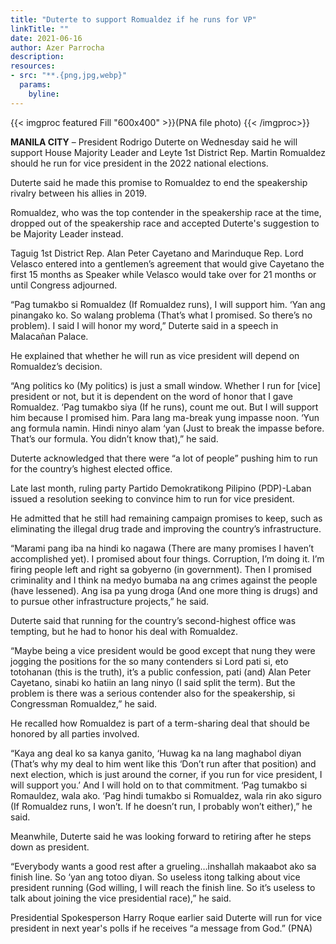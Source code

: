 ```yaml
---
title: "Duterte to support Romualdez if he runs for VP"
linkTitle: ""
date: 2021-06-16
author: Azer Parrocha
description:
resources:
- src: "**.{png,jpg,webp}"
  params:
    byline: 
---
```

{{< imgproc featured Fill "600x400" >}}(PNA file photo) {{< /imgproc>}}

**MANILA CITY** –  President Rodrigo Duterte on Wednesday said he will support House Majority Leader and Leyte 1st District Rep. Martin Romualdez should he run for vice president in the 2022 national elections.

Duterte said he made this promise to Romualdez to end the speakership rivalry between his allies in 2019.

Romualdez, who was the top contender in the speakership race at the time, dropped out of the speakership race and accepted Duterte's suggestion to be Majority Leader instead.

Taguig 1st District Rep. Alan Peter Cayetano and Marinduque Rep. Lord Velasco entered into a gentlemen’s agreement that would give Cayetano the first 15 months as Speaker while Velasco would take over for 21 months or until Congress adjourned.

“Pag tumakbo si Romualdez (If Romualdez runs), I will support him. ‘Yan ang pinangako ko. So walang problema (That’s what I promised. So there’s no problem). I said I will honor my word,” Duterte said in a speech in Malacañan Palace.

He explained that whether he will run as vice president will depend on Romualdez’s decision.

“Ang politics ko (My politics) is just a small window. Whether I run for [vice] president or not, but it is dependent on the word of honor that I gave Romualdez. ‘Pag tumakbo siya (If he runs), count me out. But I will support him because I promised him. Para lang ma-break yung impasse noon. ‘Yun ang formula namin. Hindi ninyo alam ‘yan (Just to break the impasse before. That’s our formula. You didn’t know that),” he said.

Duterte acknowledged that there were “a lot of people” pushing him to run for the country’s highest elected office.

Late last month, ruling party Partido Demokratikong Pilipino (PDP)-Laban issued a resolution seeking to convince him to run for vice president.

He admitted that he still had remaining campaign promises to keep, such as eliminating the illegal drug trade and improving the country’s infrastructure.

“Marami pang iba na hindi ko nagawa (There are many promises I haven’t accomplished yet). I promised about four things. Corruption, I’m doing it. I’m firing people left and right sa gobyerno (in government). Then I promised criminality and I think na medyo bumaba na ang crimes against the people (have lessened). Ang isa pa yung droga (And one more thing is drugs) and to pursue other infrastructure projects,” he said.

Duterte said that running for the country’s second-highest office was tempting, but he had to honor his deal with Romualdez.

“Maybe being a vice president would be good except that nung they were jogging the positions for the so many contenders si Lord pati si, eto totohanan (this is the truth), it’s a public confession, pati (and) Alan Peter Cayetano, sinabi ko hatiin an lang ninyo (I said split the term). But the problem is there was a serious contender also for the speakership, si Congressman Romualdez,” he said.

He recalled how Romualdez is part of a term-sharing deal that should be honored by all parties involved.

“Kaya ang deal ko sa kanya ganito, ‘Huwag ka na lang maghabol diyan (That’s why my deal to him went like this ‘Don’t run after that position) and next election, which is just around the corner, if you run for vice president, I will support you.’ And I will hold on to that commitment. ‘Pag tumakbo si Romauldez, wala ako. ‘Pag hindi tumakbo si Romualdez, wala rin ako siguro (If Romualdez runs, I won’t. If he doesn’t run, I probably won’t either),” he said.

Meanwhile, Duterte said he was looking forward to retiring after he steps down as president.

“Everybody wants a good rest after a grueling…inshallah makaabot ako sa finish line. So ‘yan ang totoo diyan. So useless itong talking about vice president running (God willing, I will reach the finish line. So it’s useless to talk about joining the vice presidential race),” he said.

Presidential Spokesperson Harry Roque earlier said Duterte will run for vice president in next year's polls if he receives “a message from God.” (PNA) 